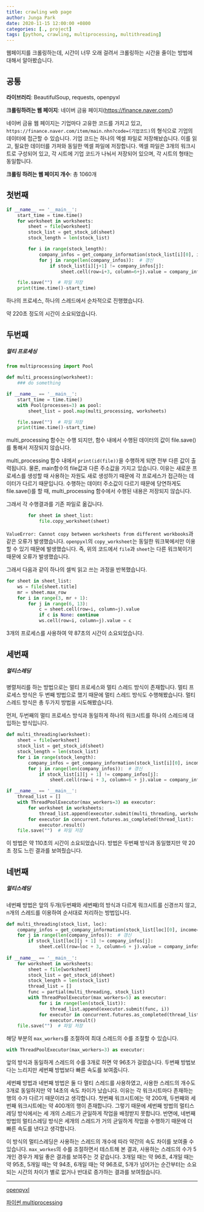 ```yaml
---
title: crawling web page
author: Junga Park
date: 2020-11-15 12:00:00 +0800
categories: [., project]
tags: [python, crawling, multiprocessing, multithreading]
---
```


웹페이지를 크롤링하는데, 시간이 너무 오래 걸려서 크롤링하는 시간을 줄이는 방법에 대해서 알아봤습니다. 

## 공통

**라이브러리**: BeautifulSoup, requests, openpyxl

**크롤링하려는 웹 페이지**: 네이버 금융 페이지(https://finance.naver.com/)

네이버 금융 웹 페이지는 기업마다 고유한 코드를 가지고 있고, `https://finance.naver.com/item/main.nhn?code=(기업코드)`의 형식으로 기업의 데이터에 접근할 수 있습니다. 기업 코드는 하나의 엑셀 파일로 저장해놨습니다. 이를 읽고, 필요한 데이터를 가져와 동일한 엑셀 파일에 저장합니다. 엑셀 파일은 3개의 워크시트로 구성되어 있고, 각 시트에 기업 코드가 나눠서 저장되어 있으며, 각 시트의 형태는 동일합니다. 

**크롤링 하려는 웹 페이지 개수**: 총 1060개

  

## 첫번째

```python
if __name__ == '__main__':
    start_time = time.time()
    for worksheet in worksheets:
        sheet = file[worksheet]
        stock_list = get_stock_id(sheet)
        stock_length = len(stock_list)

        for i in range(stock_length):
            company_infos = get_company_information(stock_list[i][0], income=True)
            for j in range(len(company_infos)):  # 갱신
                if stock_list[i][j+1] != company_infos[j]:
                    sheet.cell(row=i+3, column=6+j).value = company_infos[j]

    file.save("")  # 파일 저장
    print(time.time()-start_time)
```

하나의 프로세스, 하나의 스레드에서 순차적으로 진행했습니다.

약 220초 정도의 시간이 소요되었습니다.





## 두번째

##### 멀티 프로세싱

```python
from multiprocessing import Pool

def multi_processing(worksheet):
    ### do something

if __name__ == '__main__':
    start_time = time.time()
    with Pool(processes=3) as pool:
        sheet_list = pool.map(multi_processing, worksheets)

    file.save("")  # 파일 저장
    print(time.time()-start_time)

```

multi_processing 함수는 수행 되지만, 함수 내에서 수행된 데이터의 값이 file.save()를 통해서 저장되지 않습니다. 

multi_processing 함수 내에서 ```print(id(file))```을 수행하게 되면 전부 다른 값이 출력됩니다. 물론, main함수의 file값과 다른 주소값을 가지고 있습니다. 이유는 새로운 프로세스를 생성할 때 사용하는 자원도 새로 생성하기 때문에 각 프로세스가 접근하는 데이터가 다르기 때문입니다. 수행하는 데이터 주소값이 다르기 때문에 당연하게도 file.save()를 할 때, multi_processing 함수에서 수행된 내용은 저장되지 않습니다.

그래서 각 수행결과를 기존 파일로 옮깁니다.

```python
        for sheet in sheet_list:
            file.copy_worksheet(sheet)
```

 `ValueError: Cannot copy between worksheets from different workbooks`과 같은 오류가 발생했습니다. `openpyxl`의 `copy_worksheet`는 동일한 워크북에서만 이용할 수 있기 때문에 발생했습니다. 즉, 위의 코드에서 `file`과 `sheet`는 다른 워크북이기 때문에 오류가 발생했습니다.

그래서 다음과 같이 하나의 셀씩 읽고 쓰는 과정을 반복했습니다.

```python
for sheet in sheet_list:
    ws = file[sheet.title]
    mr = sheet.max_row
    for i in range(3, mr + 1):
        for j in range(6, 13):
            c = sheet.cell(row=i, column=j).value
            if c is None: continue
            ws.cell(row=i, column=j).value = c
```

3개의 프로세스를 사용하여 약 87초의 시간이 소요되었습니다.



## 세번째

##### 멀티스레딩

병렬처리를 하는 방법으로는 멀티 프로세스와 멀티 스레드 방식이 존재합니다. 멀티 프로세스 방식은 두 번째 방법으로 했기 때문에 멀티 스레드 방식도 수행해봤습니다. 멀티 스레드 방식은 총 두가지 방법을 시도해봤습니다.



먼저, 두번째의 멀티 프로세스 방식과 동일하게 하나의 워크시트를 하나의 스레드에 대입하는 방식입니다.

```python
def multi_threading(worksheet):
    sheet = file[worksheet]
    stock_list = get_stock_id(sheet)
    stock_length = len(stock_list)
    for i in range(stock_length):
        company_infos = get_company_information(stock_list[i][0], income=True)
        for j in range(len(company_infos)):  # 갱신
            if stock_list[i][j + 1] != company_infos[j]:
                sheet.cell(row=i + 3, column=6 + j).value = company_infos[j]

if __name__ == '__main__':
    thread_list = []
    with ThreadPoolExecutor(max_workers=3) as executor:
        for worksheet in worksheets:
            thread_list.append(executor.submit(multi_threading, worksheet))
        for executor in concurrent.futures.as_completed(thread_list):
            executor.result()
    file.save("")  # 파일 저장
```

이 방법은 약 110초의 시간이 소요되었습니다. 방법은 두번째 방식과 동일했지만 약 20초 정도 느린 결과를 보여줬습니다.



## 네번째

##### 멀티스레딩

네번째 방법은 앞의 두개(두번째와 세번째)의 방식과 다르게 워크시트를 신경쓰지 않고, n개의 스레드를 이용하여 순서대로 처리하는 방법입니다.

```python
def multi_threading(stock_list, loc):
    company_infos = get_company_information(stock_list[loc][0], income=True)
    for j in range(len(company_infos)):  # 갱신
        if stock_list[loc][j + 1] != company_infos[j]:
            sheet.cell(row=loc + 3, column=6 + j).value = company_infos[j]
            
if __name__ == '__main__':
    for worksheet in worksheets:
        sheet = file[worksheet]
        stock_list = get_stock_id(sheet)
        stock_length = len(stock_list)
        thread_list = []
        func = partial(multi_threading, stock_list)
        with ThreadPoolExecutor(max_workers=5) as executor:
            for i in range(len(stock_list)):
                thread_list.append(executor.submit(func, i))
            for executor in concurrent.futures.as_completed(thread_list):
                executor.result()
    file.save("")  # 파일 저장
```

해당 부분의 `max_workers`를 조절하여 최대 스레드의 수를 조절할 수 있습니다.

```python
with ThreadPoolExecutor(max_workers=3) as executor:
```

앞의 방식과 동일하게 스레드의 수를 3개로 하면 약 96초가 걸렸습니다. 두번째 방법보다는 느리지만 세번째 방법보다 빠른 속도를 보여줍니다. 

세번째 방법과 네번째 방법은 둘 다 멀티 스레드를 사용하였고, 사용한 스레드의 개수도 3개로 동일하지만 약 14초의 속도 차이가 났습니다. 이유는 각 워크시트마다 존재하는 행의 수가 다르기 때문이라고 생각합니다. 첫번째 워크시트에는 약 200개, 두번째와 세번째 워크시트에는 약 400개의 행이 존재합니다. 그렇기 때문에 세번째 방법의 멀티스레딩 방식에서는 세 개의 스레드가 균일하게 작업을 배정받지 못합니다. 반면에, 네번째 방법의 멀티스레딩 방식은 세개의 스레드가 거의 균일하게 작업을 수행하기 때문에 더 빠른 속도를 낸다고 생각합니다. 

이 방식의 멀티스레딩은 사용하는 스레드의 개수에 따라 약간의 속도 차이를 보여줄 수있습니다. `max_workes`의 수를 조절하면서 테스트해 본 결과, 사용하는 스레드의 수가 5개인 경우가 제일 좋은 결과를 보여주는 것 같습니다. 3개일 때는 약 96초, 4개일 때는 약 95초, 5개일 때는 약 94초, 6개일 때는 약 96초로, 5개가 넘어가는 순간부터는 소요되는 시간의 차이가 별로 없거나 반대로 증가하는 결과를 보여줬습니다.



---

[openpyxl](https://openpyxl.readthedocs.io/en/stable/tutorial.html)

[파이썬 multiprocessing](https://docs.python.org/ko/3/library/multiprocessing.html#pipes-and-queues)

